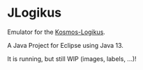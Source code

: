 # JLogikus

Emulator for the [Kosmos-Logikus](https://de.wikipedia.org/wiki/Logikus).

A Java Project for Eclipse using Java 13.



It is running, but still WIP (images, labels, ...)!